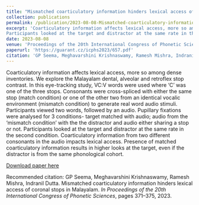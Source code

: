 ```yaml
---
title: "Mismatched coarticulatory information hinders lexical access of coronal stops in Malayalam"
collection: publications
permalink: /publication/2023-08-08-Mismatched-coarticulatory-information-Malayalam
excerpt: 'Coarticulatory information affects lexical access, more so among dense inventories. We explore the Malayalam dental, alveolar and retroflex stop contrast. In this eye-tracking study, VC:V words were used where ‘C’ was one of the three stops. Consonants were cross-spliced with either the same stop (match condition) or one of the other two from an identical vocalic environment (mismatch condition) to generate real word audio stimuli. Participants viewed two words, followed by an audio. Pupillary fixations were analysed for 3 conditions- target matched with audio; audio from the ‘mismatch condition’ with the the distractor and audio either sharing a stop or not.
Participants looked at the target and distractor at the same rate in the second condition. Coarticulatory information from two different consonants in the audio impacts lexical access. Presence of matched coarticulatory information results in higher looks at the target, even if the distractor is from the same phonological cohort.'
date: 2023-08-08
venue: 'Proceedings of the 20th International Congress of Phonetic Sciences,'
paperurl: 'https://guarant.cz/icphs2023/657.pdf'
citation: 'GP Seema, Meghavarshini Krishnaswamy, Ramesh Mishra, Indranil Dutta. Mismatched coarticulatory information hinders lexical access of coronal stops in Malayalam. <i>In Proceedings of the 20th International Congress of Phonetic Sciences</i>, pages 371–375, 2023.'
---
```

Coarticulatory information affects lexical access, more so among dense inventories. We explore the Malayalam dental, alveolar and retroflex stop contrast. In this eye-tracking study, VC:V words were used where ‘C’ was one of the three stops. Consonants were cross-spliced with either the same stop (match condition) or one of the other two from an identical vocalic environment (mismatch condition) to generate real word audio stimuli. Participants viewed two words, followed by an audio. Pupillary fixations were analysed for 3 conditions- target matched with audio; audio from the ‘mismatch condition’ with the the distractor and audio either sharing a stop or not.
Participants looked at the target and distractor at the same rate in the second condition. Coarticulatory information from two different consonants in the audio impacts lexical access. Presence of matched coarticulatory information results in higher looks at the target, even if the distractor is from the same phonological cohort.

[Download paper here](https://guarant.cz/icphs2023/657.pdf)

Recommended citation: GP Seema, Meghavarshini Krishnaswamy, Ramesh Mishra, Indranil Dutta. Mismatched coarticulatory information hinders lexical access of coronal stops in Malayalam. <i>In Proceedings of the 20th International Congress of Phonetic Sciences</i>, pages 371–375, 2023.